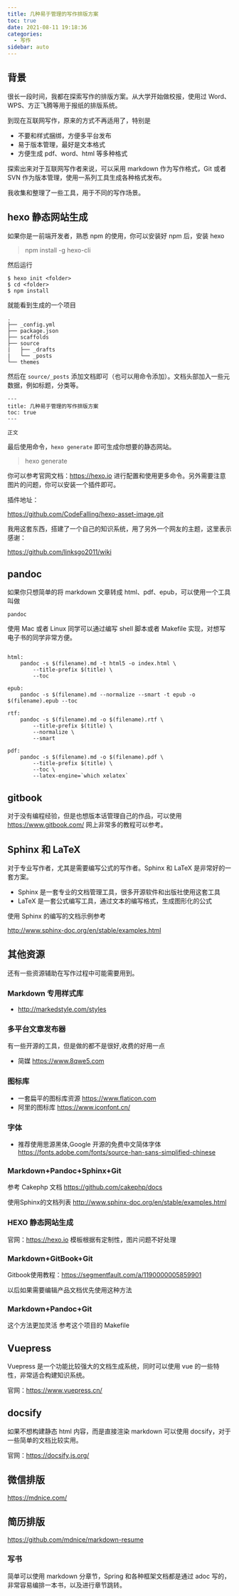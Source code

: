 ```yaml
---
title: 几种易于管理的写作排版方案
toc: true
date: 2021-08-11 19:18:36
categories:
  - 写作
sidebar: auto
---
```


## 背景

很长一段时间，我都在探索写作的排版方案。从大学开始做校报，使用过 Word、WPS、方正飞腾等用于报纸的排版系统。

到现在互联网写作，原来的方式不再适用了，特别是

- 不要和样式捆绑，方便多平台发布
- 易于版本管理，最好是文本格式
- 方便生成 pdf、word、html 等多种格式
  

探索出来对于互联网写作者来说，可以采用 markdown 作为写作格式，Git 或者 SVN 作为版本管理，使用一系列工具生成各种格式发布。

我收集和整理了一些工具，用于不同的写作场景。


## hexo 静态网站生成

如果你是一前端开发者，熟悉 npm 的使用，你可以安装好 npm 后，安装 hexo

> npm install -g hexo-cli

然后运行

```
$ hexo init <folder>
$ cd <folder>
$ npm install

```

就能看到生成的一个项目

```
.
├── _config.yml
├── package.json
├── scaffolds
├── source
|   ├── _drafts
|   └── _posts
└── themes

```

然后在 `source/_posts` 添加文档即可（也可以用命令添加）。文档头部加入一些元数据，例如标题，分类等。

```
---
title: 几种易于管理的写作排版方案
toc: true
---

正文

```

最后使用命令，`hexo generate` 即可生成你想要的静态网站。

> hexo generate

你可以参考官网文档：https://hexo.io  进行配置和使用更多命令。另外需要注意图片的问题，你可以安装一个插件即可。

插件地址：

https://github.com/CodeFalling/hexo-asset-image.git

我用这套东西，搭建了一个自己的知识系统，用了另外一个网友的主题，这里表示感谢：

https://github.com/linksgo2011/wiki

## pandoc

如果你只想简单的将 markdown 文章转成 html、pdf、epub，可以使用一个工具叫做

`pandoc`

使用 Mac 或者 Linux 同学可以通过编写 shell 脚本或者 Makefile 实现，对想写电子书的同学非常方便。

```

html: 
	pandoc -s $(filename).md -t html5 -o index.html \
		--title-prefix $(title) \
		--toc

epub: 
	pandoc -s $(filename).md --normalize --smart -t epub -o $(filename).epub --toc

rtf: 
	pandoc -s $(filename).md -o $(filename).rtf \
		--title-prefix $(title) \
		--normalize \
		--smart

pdf: 
	pandoc -s $(filename).md -o $(filename).pdf \
		--title-prefix $(title) \
		--toc \
		--latex-engine=`which xelatex`
```

## gitbook 

对于没有编程经验，但是也想版本话管理自己的作品，可以使用 https://www.gitbook.com/ 网上非常多的教程可以参考。


## Sphinx 和 LaTeX

对于专业写作者，尤其是需要编写公式的写作者。Sphinx 和 LaTeX 是非常好的一套方案。

- Sphinx 是一套专业的文档管理工具，很多开源软件和出版社使用这套工具
- LaTeX 是一套公式编写工具，通过文本的编写格式，生成图形化的公式

使用 Sphinx 的编写的文档示例参考

http://www.sphinx-doc.org/en/stable/examples.html


## 其他资源

还有一些资源辅助在写作过程中可能需要用到。

### Markdown 专用样式库

- http://markedstyle.com/styles

### 多平台文章发布器

有一些开源的工具，但是做的都不是很好,收费的好用一点

- 简媒 https://www.8qwe5.com


### 图标库

- 一套扁平的图标库资源  https://www.flaticon.com 
- 阿里的图标库 https://www.iconfont.cn/

### 字体

- 推荐使用思源黑体,Google 开源的免费中文简体字体 https://fonts.adobe.com/fonts/source-han-sans-simplified-chinese



### Markdown+Pandoc+Sphinx+Git

参考 Cakephp 文档 https://github.com/cakephp/docs

使用Sphinx的文档列表
http://www.sphinx-doc.org/en/stable/examples.html

### HEXO 静态网站生成
官网：https://hexo.io 
模板根据有定制性，图片问题不好处理

### Markdown+GitBook+Git
Gitbook使用教程：https://segmentfault.com/a/1190000005859901

以后如果需要编辑产品文档优先使用这种方法

### Markdown+Pandoc+Git 
这个方法更加灵活
参考这个项目的 Makefile



## Vuepress



Vuepress 是一个功能比较强大的文档生成系统，同时可以使用 vue 的一些特性，非常适合构建知识系统。

官网：https://www.vuepress.cn/



## docsify 

如果不想构建静态 html 内容，而是直接渲染 markdown 可以使用 docsify，对于一些简单的文档比较实用。



官网：https://docsify.js.org/



## 微信排版

https://mdnice.com/

## 简历排版

https://github.com/mdnice/markdown-resume

### 写书

简单可以使用 markdown 分章节，Spring 和各种框架文档都是通过 adoc 写的，非常容易编排一本书，以及进行章节跳转。
